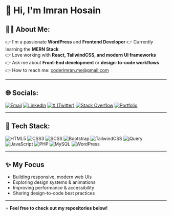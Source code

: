 # 👋 Hi, I'm Imran Hosain  

## 🧑‍💻 About Me:
👉 I'm a passionate **WordPress** and **Frontend Developer**
👉 Currently learning the **MERN Stack**  
👉 Love working with **React, TailwindCSS, and modern UI frameworks**  
👉 Ask me about **Front-End development** or **design-to-code workflows**  
👉 How to reach me: [coderimran.me@gmail.com](mailto:coderimran.me@gmail.com)

---

## 🌐 Socials:
[![Email](https://img.shields.io/badge/Email-D14836?logo=gmail&logoColor=white)](mailto:coderimran.me@gmail.com)
[![LinkedIn](https://img.shields.io/badge/LinkedIn-0A66C2?logo=linkedin&logoColor=white)](https://linkedin.com/in/web-designer-frontend-developer)
[![X (Twitter)](https://img.shields.io/badge/Twitter-000000?logo=x&logoColor=white)](https://x.com/ImranHosain97)
[![Stack Overflow](https://img.shields.io/badge/Stack%20Overflow-F58025?logo=stackoverflow&logoColor=white)](https://stackoverflow.com/users/17320324/imran-hosain)
[![Portfolio](https://img.shields.io/badge/Portfolio-1E90FF?logo=firefox&logoColor=white&style=for-the-badge)](https://imranhosain.com/)

---

## 🧰 Tech Stack:
![HTML5](https://img.shields.io/badge/HTML5-E34F26?logo=html5&logoColor=white)
![CSS3](https://img.shields.io/badge/CSS3-1572B6?logo=css3&logoColor=white)
![SCSS](https://img.shields.io/badge/SCSS-CC6699?logo=sass&logoColor=white)
![Bootstrap](https://img.shields.io/badge/Bootstrap-7952B3?logo=bootstrap&logoColor=white)
![TailwindCSS](https://img.shields.io/badge/TailwindCSS-38B2AC?logo=tailwind-css&logoColor=white)
![jQuery](https://img.shields.io/badge/jQuery-0769AD?logo=jquery&logoColor=white)
![JavaScript](https://img.shields.io/badge/JavaScript-F7DF1E?logo=javascript&logoColor=black)
![PHP](https://img.shields.io/badge/PHP-777BB4?logo=php&logoColor=white)
![MySQL](https://img.shields.io/badge/MySQL-4479A1?logo=mysql&logoColor=white)
![WordPress](https://img.shields.io/badge/WordPress-21759B?logo=wordpress&logoColor=white)

---

## ✨ My Focus
- Building responsive, modern web UIs  
- Exploring design systems & animations  
- Improving performance & accessibility  
- Sharing design-to-code best practices

---

⭐️ **Feel free to check out my repositories below!**
